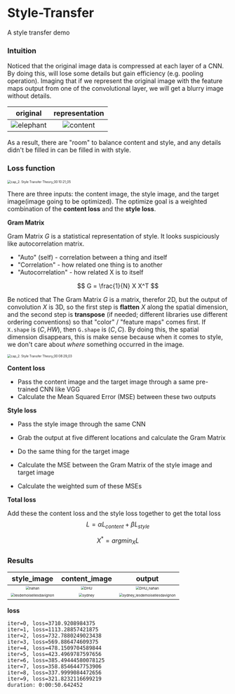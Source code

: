 # Style-Transfer
A style transfer demo

### Intuition

Noticed that the original image data is compressed at each layer of a CNN. By doing this, will lose some details but gain efficiency (e.g. pooling operation). Imaging that if we represent the original image with the feature maps output from one of the convolutional layer, we will get a blurry image without details.

|                           original                           |                        representation                        |
| :----------------------------------------------------------: | :----------------------------------------------------------: |
| ![elephant](https://cdn.jsdelivr.net/gh/Shadowalker1995/images/2020/elephant.jpg) | ![content](https://cdn.jsdelivr.net/gh/Shadowalker1995/images/2020/content.jpg) |

As a result, there are "room" to balance content and style, and any details didn't be filled in can be filled in with style.

### Loss function

<img src="https://cdn.jsdelivr.net/gh/Shadowalker1995/images/2020/cap_2. Style Transfer Theory_00:10:21_05.jpg" alt="cap_2. Style Transfer Theory_00:10:21_05" style="zoom:50%;" />

There are three inputs: the content image, the style image, and the target image(image going to be optimized). The optimize goal is a weighted combination of the **content loss** and the **style loss**.

**Gram Matrix**

Gram Matrix $G$ is a statistical representation of style. It looks suspiciously like autocorrelation matrix.

- "Auto" (self) - correlation between a thing and itself
- "Correlation" - how related one thing is to another
- "Autocorrelation" - how related X is to itself

$$
G = \frac{1}{N} X X^T
$$

Be noticed that The Gram Matrix $G$ is a matrix, therefor 2D, but the output of convolution $X$ is 3D, so the first step is **flatten** $X$ along the spatial dimension, and the second step is **transpose** (if needed; different libraries use different ordering conventions) so that "color" / "feature maps" comes first. If `X.shape` is $(C, HW)$, then `G.shape` is $(C, C)$. By doing this, the spatial dimension disappears, this is make sense because when it comes to style, we don't care about *where* something occurred in the image.

<img src="https://cdn.jsdelivr.net/gh/Shadowalker1995/images/2020/cap_2. Style Transfer Theory_00:08:29_03.jpg" alt="cap_2. Style Transfer Theory_00:08:29_03" style="zoom:50%;" />

**Content loss**

- Pass the content image and the target image through a same pre-trained CNN like VGG
- Calculate the Mean Squared Error (MSE) between these two outputs

**Style loss**

- Pass the style image through the same CNN

- Grab the output at five different locations and calculate the Gram Matrix
- Do the same thing for the target image
- Calculate the MSE between the Gram Matrix of the style image and target image
- Calculate the weighted sum of these MSEs

**Total loss**

Add these the content loss and the style loss together to get the total loss
$$
L = \alpha L_{content} + \beta L_{style}
$$

$$
X^* = argmin_{X} L
$$

### Results

|                         style_image                          |                        content_image                         |                            output                            |
| :----------------------------------------------------------: | :----------------------------------------------------------: | :----------------------------------------------------------: |
| <img src="https://cdn.jsdelivr.net/gh/Shadowalker1995/images/2020/nahan.jpg" alt="nahan" style="zoom:50%;" /> | <img src="https://cdn.jsdelivr.net/gh/Shadowalker1995/images/2020/DHU.jpg" alt="DHU" style="zoom:50%;" /> | <img src="https://cdn.jsdelivr.net/gh/Shadowalker1995/images/2020/DHU_nahan.jpg" alt="DHU_nahan" style="zoom:50%;" /> |
| <img src="https://cdn.jsdelivr.net/gh/Shadowalker1995/images/2020/lesdemoisellesdavignon.jpg" alt="lesdemoisellesdavignon" style="zoom:50%;" /> | <img src="https://cdn.jsdelivr.net/gh/Shadowalker1995/images/2020/sydney.jpg" alt="sydney" style="zoom:50%;" /> | <img src="https://cdn.jsdelivr.net/gh/Shadowalker1995/images/2020/sydney_lesdemoisellesdavignon.jpg" alt="sydney_lesdemoisellesdavignon" style="zoom:50%;" /> |

**loss**

```
iter=0, loss=3710.9208984375
iter=1, loss=1113.28857421875
iter=2, loss=732.7880249023438
iter=3, loss=569.886474609375
iter=4, loss=478.1509704589844
iter=5, loss=423.4969787597656
iter=6, loss=385.49444580078125
iter=7, loss=358.8546447753906
iter=8, loss=337.9999084472656
iter=9, loss=321.8232116699219
duration: 0:00:50.642452
```

